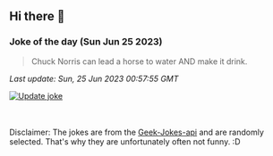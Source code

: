 ## Hi there 👋

### Joke of the day (Sun Jun 25 2023)
<!-- joke -->
>Chuck Norris can lead a horse to water AND make it drink.
<!-- /joke -->

*Last update: Sun, 25 Jun 2023 00:57:55 GMT*

[![Update joke](https://github.com/nclskfm/nclskfm/actions/workflows/joke.yml/badge.svg)](https://github.com/nclskfm/nclskfm/actions/workflows/joke.yml)

<br><br>
Disclaimer: The jokes are from the [Geek-Jokes-api](https://github.com/sameerkumar18/geek-joke-api) and are randomly selected. That's why they are unfortunately often not funny. :D
